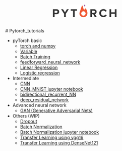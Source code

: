 <p align="center">
    <a href="http://pytorch.org/" target="_blank">
    <img width="40%" src="logo.png" style="max-width:100%;">
    </a>
</p>


<br>
# Pytorch_tutorials


* pyTorch basic
  * [torch and numpy](https://github.com/ram-parvesh/Pytorch_tutorials/blob/main/basics/pytorch_basics/main.py)
  * [Variable](https://github.com/ram-parvesh/Pytorch_tutorials/blob/main/basics/pytorch_basics/variable_autograd.ipynb)
  * [Batch Training](https://github.com/ram-parvesh/Pytorch_tutorials/blob/main/basics/pytorch_basics/Batch_Training.ipynb)
  * [feedforward_neural_network](https://github.com/ram-parvesh/Pytorch_tutorials/blob/main/basics/feedforward_neural_network/main.py)
  * [Linear Regression](https://github.com/ram-parvesh/Pytorch_tutorials/blob/main/basics/linear_regression/main.py)
  * [Logistic regression](https://github.com/ram-parvesh/Pytorch_tutorials/blob/main/basics/logistic_regression/main.py)
* Intermediate
  * [CNN](https://github.com/ram-parvesh/Pytorch_tutorials/blob/main/intermediate/CNN/main.py)
  * [CNN_MNIST jupyter notebook](https://github.com/ram-parvesh/Pytorch_tutorials/blob/main/intermediate/CNN/CNN_MNIST.ipynb)
  * [bidirectional_recurrent_NN](https://github.com/ram-parvesh/Pytorch_tutorials/blob/main/intermediate/bidirectional_recurrent_NN/main.py)
  * [deep_residual_network](https://github.com/ram-parvesh/Pytorch_tutorials/blob/main/intermediate/deep_residual_network/main.py)
* Advanced neural network
  * [GAN (Generative Adversarial Nets)](https://github.com/ram-parvesh/Pytorch_tutorials/blob/main/GAN/main.py)
* Others (WIP)
  <!-- * [Why torch dynamic](tutorial-contents/501_why_torch_dynamic_graph.py) -->
  * [Dropout](https://github.com/ram-parvesh/Pytorch_tutorials/blob/main/Dropout.ipynb)
  * [Batch Normalization](https://github.com/ram-parvesh/Pytorch_tutorials/blob/main/Batch_normilization.py)
  * [Batch Normalization jupyter notebook](https://github.com/ram-parvesh/Pytorch_tutorials/blob/main/Batch_normaliaztion.ipynb)
  * [Transfer Learning using vgg16](https://github.com/ram-parvesh/Pytorch_tutorials/blob/main/Transfer%20Learning%20using%20vgg16%20network.ipynb)
  * [Transfer Learning using DenseNet121](https://github.com/ram-parvesh/Pytorch_tutorials/blob/main/travsfer%20Learning%20using%20Desnet121.ipynb)
  
  
  


<!-- ### [Regression](tutorial-contents/301_regression.py)
<a href="tutorial-contents/301_regression.py">
    <img class="course-image" src="https://mofanpy.com/static/results/torch/1-1-2.gif">
</a> -->